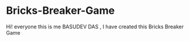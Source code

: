 # Bricks-Breaker-Game

Hi! everyone this is me BASUDEV DAS ,
I have created this Bricks Breaker Game

